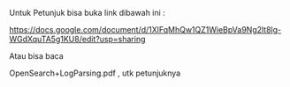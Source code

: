 

Untuk Petunjuk bisa buka link dibawah ini :

https://docs.google.com/document/d/1XlFqMhQw1QZ1WieBpVa9Ng2lt8lg-WGdXquTA5g1KU8/edit?usp=sharing

Atau bisa baca

OpenSearch+LogParsing.pdf , utk petunjuknya
